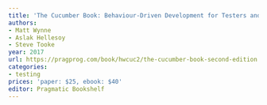 ```yaml
---
title: 'The Cucumber Book: Behaviour-Driven Development for Testers and Developers'
authors:
- Matt Wynne
- Aslak Hellesoy
- Steve Tooke
year: 2017
url: https://pragprog.com/book/hwcuc2/the-cucumber-book-second-edition
categories:
- testing
prices: 'paper: $25, ebook: $40'
editor: Pragmatic Bookshelf
---
```

